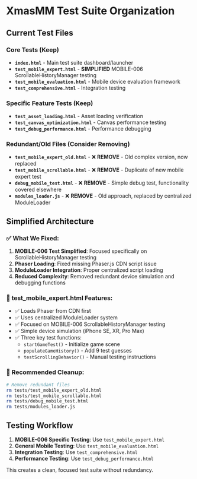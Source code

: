 # XmasMM Test Suite Organization

## Current Test Files

### Core Tests (Keep)
- **`index.html`** - Main test suite dashboard/launcher
- **`test_mobile_expert.html`** - **SIMPLIFIED** MOBILE-006 ScrollableHistoryManager testing
- **`test_mobile_evaluation.html`** - Mobile device evaluation framework
- **`test_comprehensive.html`** - Integration testing

### Specific Feature Tests (Keep)
- **`test_asset_loading.html`** - Asset loading verification
- **`test_canvas_optimization.html`** - Canvas performance testing
- **`test_debug_performance.html`** - Performance debugging

### Redundant/Old Files (Consider Removing)
- **`test_mobile_expert_old.html`** - ❌ **REMOVE** - Old complex version, now replaced
- **`test_mobile_scrollable.html`** - ❌ **REMOVE** - Duplicate of new mobile expert test
- **`debug_mobile_test.html`** - ❌ **REMOVE** - Simple debug test, functionality covered elsewhere
- **`modules_loader.js`** - ❌ **REMOVE** - Old approach, replaced by centralized ModuleLoader

## Simplified Architecture

### ✅ **What We Fixed:**
1. **MOBILE-006 Test Simplified**: Focused specifically on ScrollableHistoryManager testing
2. **Phaser Loading**: Fixed missing Phaser.js CDN script issue
3. **ModuleLoader Integration**: Proper centralized script loading
4. **Reduced Complexity**: Removed redundant device simulation and debugging functions

### 🎯 **test_mobile_expert.html Features:**
- ✅ Loads Phaser from CDN first
- ✅ Uses centralized ModuleLoader system
- ✅ Focused on MOBILE-006 ScrollableHistoryManager testing
- ✅ Simple device simulation (iPhone SE, XR, Pro Max)
- ✅ Three key test functions:
  - `startGameTest()` - Initialize game scene
  - `populateGameHistory()` - Add 9 test guesses
  - `testScrollingBehavior()` - Manual testing instructions

### 🧹 **Recommended Cleanup:**
```bash
# Remove redundant files
rm tests/test_mobile_expert_old.html
rm tests/test_mobile_scrollable.html
rm tests/debug_mobile_test.html
rm tests/modules_loader.js
```

## Testing Workflow

1. **MOBILE-006 Specific Testing**: Use `test_mobile_expert.html`
2. **General Mobile Testing**: Use `test_mobile_evaluation.html`
3. **Integration Testing**: Use `test_comprehensive.html`
4. **Performance Testing**: Use `test_debug_performance.html`

This creates a clean, focused test suite without redundancy.

